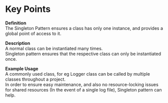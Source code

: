 ﻿# Key Points

**Definition**  
The Singleton Pattern ensures a class has only one instance, and provides a global point of access to it.

**Description**  
A normal class can be instantiated many times.  
Singleton pattern ensures that the respective class can only be instantiated once.

**Example Usage**   
A commonly used class, for eg Logger class can be called by multiple classes throughout a project.    
In order to ensure easy maintenance, and also no resource-locking issues for shared resources (In the event of a single log file), Singleton pattern can help.








